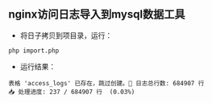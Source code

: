 ## nginx访问日志导入到mysql数据工具
- 将日子拷贝到项目录，运行：
```shell
php import.php
```
- 运行结果：
```
表格 'access_logs' 已存在，跳过创建。📄 日志总行数: 684907 行
📥 处理进度: 237 / 684907 行  (0.03%)   
```
